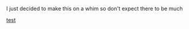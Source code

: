 I just decided to make this on a whim so don't expect there to be much

[test](https://www.youtube.com/watch?v=o5g-lUuFgpg&)
